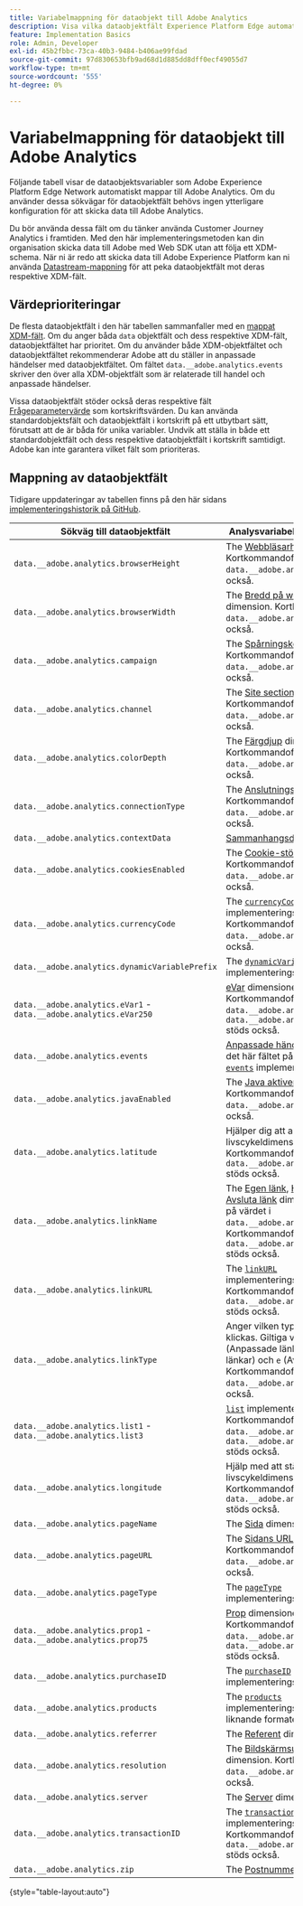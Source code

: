 ```yaml
---
title: Variabelmappning för dataobjekt till Adobe Analytics
description: Visa vilka dataobjektfält Experience Platform Edge automatiskt mappar till analysvariabler.
feature: Implementation Basics
role: Admin, Developer
exl-id: 45b2fbbc-73ca-40b3-9484-b406ae99fdad
source-git-commit: 97d830653bfb9ad68d1d885dd8dff0ecf49055d7
workflow-type: tm+mt
source-wordcount: '555'
ht-degree: 0%

---
```


# Variabelmappning för dataobjekt till Adobe Analytics

Följande tabell visar de dataobjektsvariabler som Adobe Experience Platform Edge Network automatiskt mappar till Adobe Analytics. Om du använder dessa sökvägar för dataobjektfält behövs ingen ytterligare konfiguration för att skicka data till Adobe Analytics.

Du bör använda dessa fält om du tänker använda Customer Journey Analytics i framtiden. Med den här implementeringsmetoden kan din organisation skicka data till Adobe med Web SDK utan att följa ett XDM-schema. När ni är redo att skicka data till Adobe Experience Platform kan ni använda [Datastream-mappning](https://experienceleague.adobe.com/docs/experience-platform/datastreams/data-prep.html#mapping) för att peka dataobjektfält mot deras respektive XDM-fält.

## Värdeprioriteringar

De flesta dataobjektfält i den här tabellen sammanfaller med en [mappat XDM-fält](xdm-var-mapping.md). Om du anger båda `data` objektfält och dess respektive XDM-fält, dataobjektfältet har prioritet. Om du använder både XDM-objektfältet och dataobjektfältet rekommenderar Adobe att du ställer in anpassade händelser med dataobjektfältet. Om fältet `data.__adobe.analytics.events` skriver den över alla XDM-objektfält som är relaterade till handel och anpassade händelser.

Vissa dataobjektfält stöder också deras respektive fält [Frågeparametervärde](../validate/query-parameters.md) som kortskriftsvärden. Du kan använda standardobjektsfält och dataobjektfält i kortskrift på ett utbytbart sätt, förutsatt att de är båda för unika variabler. Undvik att ställa in både ett standardobjektfält och dess respektive dataobjektfält i kortskrift samtidigt. Adobe kan inte garantera vilket fält som prioriteras.

## Mappning av dataobjektfält

Tidigare uppdateringar av tabellen finns på den här sidans [implementeringshistorik på GitHub](https://github.com/AdobeDocs/analytics.en/commits/main/help/implement/aep-edge/data-var-mapping.md).

| Sökväg till dataobjektfält | Analysvariabel och beskrivning |
| --- | --- |
| `data.__adobe.analytics.browserHeight` | The [Webbläsarhöjd](../../components/dimensions/browser-height.md) dimension. Kortkommandofältet `data.__adobe.analytics.bh` stöds också. |
| `data.__adobe.analytics.browserWidth` | The [Bredd på webbläsare](../../components/dimensions/browser-width.md) dimension. Kortkommandofältet `data.__adobe.analytics.bw` stöds också. |
| `data.__adobe.analytics.campaign` | The [Spårningskod](../../components/dimensions/tracking-code.md) dimension. Kortkommandofältet `data.__adobe.analytics.v0` stöds också. |
| `data.__adobe.analytics.channel` | The [Site section](../../components/dimensions/site-section.md) dimension. Kortkommandofältet `data.__adobe.analytics.ch` stöds också. |
| `data.__adobe.analytics.colorDepth` | The [Färgdjup](../../components/dimensions/color-depth.md) dimension. Kortkommandofältet `data.__adobe.analytics.c` stöds också. |
| `data.__adobe.analytics.connectionType` | The [Anslutningstyp](../../components/dimensions/connection-type.md) dimension. Kortkommandofältet `data.__adobe.analytics.ct` stöds också. |
| `data.__adobe.analytics.contextData` | [Sammanhangsdatavariabler](/help/implement/vars/page-vars/contextdata.md). |
| `data.__adobe.analytics.cookiesEnabled` | The [Cookie-stöd](../../components/dimensions/cookie-support.md) dimension. Kortkommandofältet `data.__adobe.analytics.k` stöds också. |
| `data.__adobe.analytics.currencyCode` | The [`currencyCode`](../vars/config-vars/currencycode.md) implementeringsvariabel. Kortkommandofältet `data.__adobe.analytics.cc` stöds också. |
| `data.__adobe.analytics.dynamicVariablePrefix` | The [`dynamicVariablePrefix`](../vars/config-vars/dynamicvariableprefix.md) implementeringsvariabel. |
| `data.__adobe.analytics.eVar1` - `data.__adobe.analytics.eVar250` | [eVar](../../components/dimensions/evar.md) dimensioner. Kortkommandofält `data.__adobe.analytics.v1` - `data.__adobe.analytics.v250` stöds också. |
| `data.__adobe.analytics.events` | [Anpassade händelser](../../components/metrics/custom-events.md). Formatera det här fältet på samma sätt som [`events`](../vars/page-vars/events/events-overview.md) implementeringsvariabel. |
| `data.__adobe.analytics.javaEnabled` | The [Java aktiverat](../../components/dimensions/java-enabled.md) dimension. Kortkommandofältet `data.__adobe.analytics.v` stöds också. |
| `data.__adobe.analytics.latitude` | Hjälper dig att ange [Plats](../../components/dimensions/lifecycle-dimensions.md) mobila livscykeldimensioner. Kortkommandofältet `data.__adobe.analytics.lat` stöds också. |
| `data.__adobe.analytics.linkName` | The [Egen länk](../../components/dimensions/custom-link.md), [Hämta länk](../../components/dimensions/download-link.md), eller [Avsluta länk](../../components/dimensions/exit-link.md) dimension, beroende på värdet i `data.__adobe.analytics.linkType`. Kortkommandofältet `data.__adobe.analytics.pev2` stöds också. |
| `data.__adobe.analytics.linkURL` | The [`linkURL`](../vars/config-vars/linkurl.md) implementeringsvariabel. Kortkommandofältet `data.__adobe.analytics.pev1` stöds också. |
| `data.__adobe.analytics.linkType` | Anger vilken typ av länk som klickas. Giltiga värden är `o` (Anpassade länkar), `d` (Hämta länkar) och `e` (Avsluta länkar). Kortkommandofältet `data.__adobe.analytics.pe` stöds också. |
| `data.__adobe.analytics.list1` - `data.__adobe.analytics.list3` | [`list`](/help/implement/vars/page-vars/list.md) implementeringsvariabler. Kortkommandofält `data.__adobe.analytics.l1` - `data.__adobe.analytics.list3` stöds också. |
| `data.__adobe.analytics.longitude` | Hjälp med att ställa in [Plats](../../components/dimensions/lifecycle-dimensions.md) mobila livscykeldimensioner. Kortkommandofältet `data.__adobe.analytics.lon` stöds också. |
| `data.__adobe.analytics.pageName` | The [Sida](/help/components/dimensions/page.md) dimension. |
| `data.__adobe.analytics.pageURL` | The [Sidans URL](/help/components/dimensions/page-url.md) dimension. Kortkommandofältet `data.__adobe.analytics.g` stöds också. |
| `data.__adobe.analytics.pageType` | The [`pageType`](../vars/page-vars/pagetype.md) implementeringsvariabel. |
| `data.__adobe.analytics.prop1` - `data.__adobe.analytics.prop75` | [Prop](../../components/dimensions/prop.md) dimensioner. Kortkommandofält `data.__adobe.analytics.c1` - `data.__adobe.analytics.c75` stöds också. |
| `data.__adobe.analytics.purchaseID` | The [`purchaseID`](../vars/page-vars/purchaseid.md) implementeringsvariabel. |
| `data.__adobe.analytics.products` | The [`products`](../vars/page-vars/products.md) implementeringsvariabel, med liknande formatering. |
| `data.__adobe.analytics.referrer` | The [Referent](/help/components/dimensions/referrer.md) dimension. |
| `data.__adobe.analytics.resolution` | The [Bildskärmsupplösning](../../components/dimensions/monitor-resolution.md) dimension. Kortkommandofältet `data.__adobe.analytics.s` stöds också. |
| `data.__adobe.analytics.server` | The [Server](/help/components/dimensions/server.md) dimension. |
| `data.__adobe.analytics.transactionID` | The [`transactionID`](../vars/page-vars/transactionid.md) implementeringsvariabel. Kortkommandofältet `data.__adobe.analytics.xact` stöds också. |
| `data.__adobe.analytics.zip` | The [Postnummer](../../components/dimensions/zip-code.md) dimension. |

{style="table-layout:auto"}
